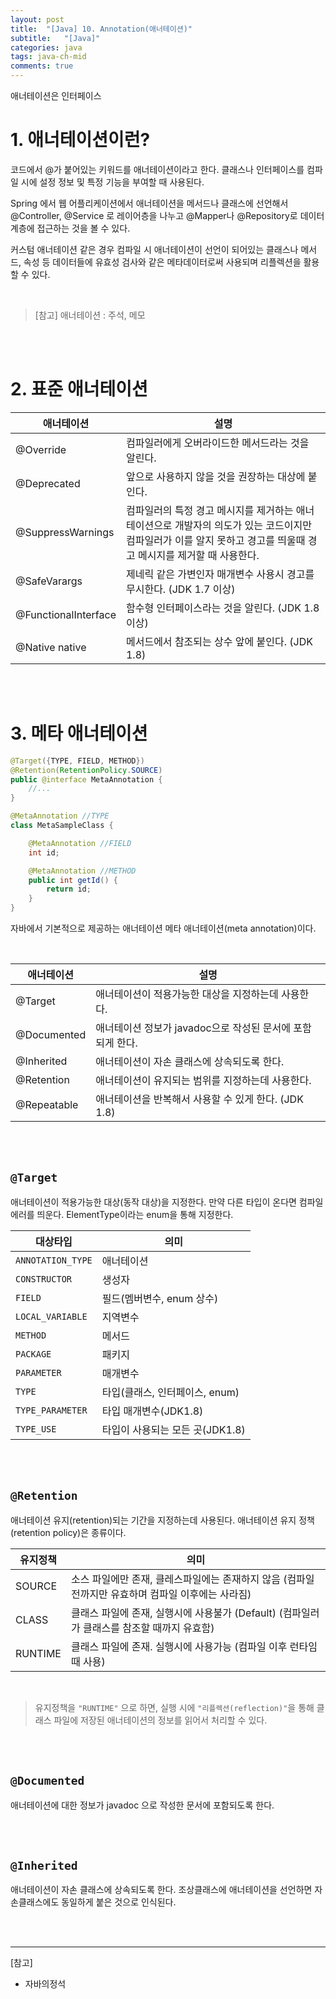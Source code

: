 ```yaml
---
layout: post
title:  "[Java] 10. Annotation(애너테이션)"
subtitle:   "[Java]"
categories: java
tags: java-ch-mid
comments: true
---
```

 
애너테이션은 인터페이스


# 1. 애너테이션이런?

코드에서 @가 붙어있는 키워드를 애너테이션이라고 한다. 클래스나 인터페이스를 컴파일 시에 설정 정보 및 특정 기능을 부여할 때 사용된다.

Spring 에서 웹 어플리케이션에서 애너테이션을 메서드나 클래스에 선언해서 @Controller, @Service 로 레이어층을 나누고 @Mapper나 @Repository로 데이터 계층에 접근하는 것을 볼 수 있다.

커스텀 애너테이션 같은 경우 컴파일 시 애너테이션이 선언이 되어있는 클래스나 메서드, 속성 등 데이터들에 유효성 검사와 같은 메타데이터로써 사용되며 리플렉션을 활용할 수 있다.

<br>

> [참고] 애너테이션 : 주석, 메모

<br><br>


# 2. 표준 애너테이션

애너테이션 | 설명
---- | ----
@Override | 컴파일러에게 오버라이드한 메서드라는 것을 알린다.
@Deprecated | 앞으로 사용하지 않을 것을 권장하는 대상에 붙인다.
@SuppressWarnings | 컴파일러의 특정 경고 메시지를 제거하는 애너테이션으로 개발자의 의도가 있는 코드이지만 컴파일러가 이를 알지 못하고 경고를 띄울때 경고 메시지를 제거할 때 사용한다.
@SafeVarargs | 제네릭 같은 가변인자 매개변수 사용시 경고를 무시한다. (JDK 1.7 이상)
@FunctionalInterface | 함수형 인터페이스라는 것을 알린다. (JDK 1.8 이상)
@Native	native | 메서드에서 참조되는 상수 앞에 붙인다. (JDK 1.8)

<br><br>


# 3. 메타 애너테이션

```java
@Target({TYPE, FIELD, METHOD})
@Retention(RetentionPolicy.SOURCE)
public @interface MetaAnnotation {
    //...
}

@MetaAnnotation //TYPE
class MetaSampleClass {

    @MetaAnnotation //FIELD
    int id;

    @MetaAnnotation //METHOD
    public int getId() {
        return id;
    }
}
```
자바에서 기본적으로 제공하는 애너테이션 메타 애너테이션(meta annotation)이다.

<br>

애너테이션 | 설명
---- | ----
@Target | 애너테이션이 적용가능한 대상을 지정하는데 사용한다.
@Documented | 애너테이션 정보가 javadoc으로 작성된 문서에 포함되게 한다.
@Inherited | 애너테이션이 자손 클래스에 상속되도록 한다.
@Retention | 애너테이션이 유지되는 범위를 지정하는데 사용한다.
@Repeatable | 애너테이션을 반복해서 사용할 수 있게 한다. (JDK 1.8)

<br><br>


## `@Target`

애너테이션이 적용가능한 대상(동작 대상)을 지정한다. 만약 다른 타입이 온다면 컴파일 에러를 띄운다. ElementType이라는 enum을 통해 지정한다.

대상타입 | 의미
---- | ----
`ANNOTATION_TYPE` | 애너테이션
`CONSTRUCTOR` | 생성자
`FIELD` | 필드(멤버변수, enum 상수)
`LOCAL_VARIABLE` | 지역변수
`METHOD` | 메서드
`PACKAGE` | 패키지
`PARAMETER` | 매개변수
`TYPE` | 타입(클래스, 인터페이스, enum)
`TYPE_PARAMETER` | 타입 매개변수(JDK1.8)
`TYPE_USE` | 타입이 사용되는 모든 곳(JDK1.8)

<br><br>


## `@Retention`

애너테이션 유지(retention)되는 기간을 지정하는데 사용된다. 애너테이션 유지 정책(retention policy)은 종류이다.

유지정책 | 의미
---- | ----
SOURCE | 소스 파일에만 존재, 클레스파일에는 존재하지 않음 (컴파일 전까지만 유효하며 컴파일 이후에는 사라짐)
CLASS | 클래스 파일에 존재, 실행시에 사용불가 (Default) (컴파일러가 클래스를 참조할 때까지 유효함)
RUNTIME | 클래스 파일에 존재. 실행시에 사용가능 (컴파일 이후 런타임 때 사용)

<br>


> 유지정책을 `"RUNTIME"` 으로 하면, 실행 시에 `"리플렉션(reflection)"`을 통해 클래스 파일에 저장된 애너테이션의 정보를 읽어서 처리할 수 있다.


<br><br>


## `@Documented`

애너테이션에 대한 정보가 javadoc 으로 작성한 문서에 포함되도록 한다.

<br><br>


## `@Inherited`

애너테이션이 자손 클래스에 상속되도록 한다. 조상클래스에 애너테이션을 선언하면 자손클래스에도 동일하게 붙은 것으로 인식된다.

<br><br>

---

[참고]

- 자바의정석
